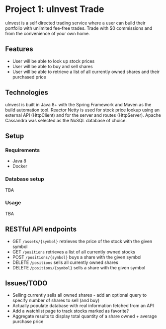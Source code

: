 # Project 1: uInvest Trade
uInvest is a self directed trading service where a user can build their portfolio with unlimited fee-free trades. Trade with $0 commissions and from the convenience of your own home.

## Features
- User will be able to look up stock prices
- User will be able to buy and sell shares
- User will be able to retrieve a list of all currently owned shares and their purchased price

## Technologies
uInvest is built in Java 8+ with the Spring Framework and Maven as the build automation tool. Reactor Netty is used for stock price lookup using an external API (HttpClient) and for the server and routes (HttpServer). Apache Cassandra was selected as the NoSQL database of choice.

## Setup

### Requirements
- Java 8
- Docker

### Database setup
TBA

### Usage
TBA

## RESTful API endpoints
- GET `/assets/{symbol}` retrieves the price of the stock with the given symbol
- GET `/positions` retrieves a list of all currently owned stocks
- POST `/positions/{symbol}` buys a share with the given symbol
- DELETE `/positions` sells all currently owned shares
- DELETE `/positions/{symbol}` sells a share with the given symbol

## Issues/TODO
- Selling currently sells all owned shares - add an optional query to specify number of shares to sell (and buy)
- Actually populate database with real information fetched from an API
- Add a watchlist page to track stocks marked as favorite?
- Aggregate results to display total quantity of a share owned + average purchase price
